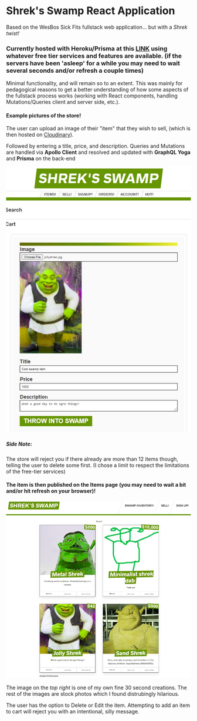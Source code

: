 # Shrek's Swamp React Application
Based on the WesBos Sick Fits fullstack web application... but with a *Shrek twist!*

### Currently hosted with Heroku/Prisma at this [LINK](https://shreks-swamp-next-prod.herokuapp.com/) using whatever free tier services and features are available. (if the servers have been 'asleep' for a while you may need to wait several seconds and/or refresh a couple times)

Minimal functionality, and will remain so to an extent. This was mainly for pedagogical reasons to get a better understanding of how some aspects of the fullstack process works (working with React components, handling Mutations/Queries client and server side, etc.).

#### Example pictures of the store!

The user can upload an image of their "item" that they wish to sell, (which is then hosted on [Cloudinary](https://cloudinary.com/)).

Followed by entering a title, price, and description. Queries and Mutations are handled via **Apollo Client** and resolved and updated with **GraphQL Yoga** and **Prisma** on the back-end

![selling](./swamp_pics/shrek_sell.jpg)

##### Side Note:
The store will reject you if there already are more than 12 items though, telling the user to delete some first.
(I chose a limit to respect the limitations of the free-tier services) 



#### The item is then published on the Items page (you may need to wait a bit and/or hit refresh on your browser)!

![items](./swamp_pics/shrek_item.jpg)

The image on the *top right* is one of my own fine 30 second creations.
The rest of the images are stock photos which I found distrubingly hilarious.

The user has the option to Delete or Edit the item. 
Attempting to add an item to cart will reject you with an intentional, silly message.
